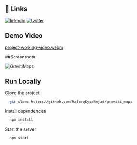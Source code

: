 ## 🔗 Links
[![linkedin](https://img.shields.io/badge/linkedin-0A66C2?style=for-the-badge&logo=linkedin&logoColor=white)](https://www.linkedin.com/in/rafeeq-syed-amjad-a0b64b175/)
[![twitter](https://img.shields.io/badge/twitter-1DA1F2?style=for-the-badge&logo=twitter&logoColor=white)](https://twitter.com/Rafeeq78301599)


## Demo Video

[project-working-video.webm](https://user-images.githubusercontent.com/64955243/192137672-f947253f-3900-4aae-9629-04a5b717832b.webm)

##Screenshots


![GravitiMaps](https://user-images.githubusercontent.com/64955243/192137862-5672a673-562c-4793-8fd8-3b9becde46da.png)


## Run Locally

Clone the project

```bash
  git clone https://github.com/RafeeqSyedAmjad/graviti_maps
```

Install dependencies

```bash
  npm install
```

Start the server

```bash
  npm start
```

